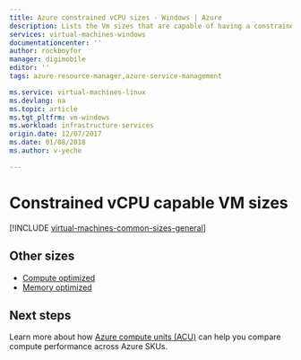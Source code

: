 ```yaml
---
title: Azure constrained vCPU sizes - Windows | Azure
description: Lists the Vm sizes that are capable of having a constrained vCPU count.
services: virtual-machines-windows
documentationcenter: ''
author: rockboyfor
manager: digimobile
editor: ''
tags: azure-resource-manager,azure-service-management

ms.service: virtual-machines-linux
ms.devlang: na
ms.topic: article
ms.tgt_pltfrm: vm-windows
ms.workload: infrastructure-services
origin.date: 12/07/2017
ms.date: 01/08/2018
ms.author: v-yeche

---
```


# Constrained vCPU capable VM sizes

[!INCLUDE [virtual-machines-common-sizes-general](../../../includes/virtual-machines-common-constrained-vcpu.md)]

## Other sizes
- [Compute optimized](../windows/sizes-compute.md)
- [Memory optimized](sizes-memory.md)
<!--Not Available on - [Storage optimized](sizes-storage.md)-->
<!--Not Available on - [GPU](sizes-gpu.md)-->
<!--Not Available on - [High performance compute](sizes-hpc.md)-->

## Next steps
Learn more about how [Azure compute units (ACU)](acu.md) can help you compare compute performance across Azure SKUs.
<!-- Update_Description: new articles on constrained vCPU -->
<!--ms.date 01/08/2018 -->